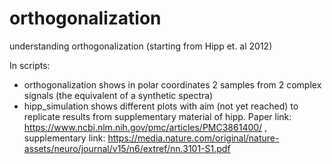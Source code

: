 # orthogonalization
understanding orthogonalization (starting from Hipp et. al 2012)

In scripts:
- orthogonalization shows in polar coordinates 2 samples from 2 complex signals (the equivalent of a synthetic spectra)
- hipp_simulation shows different plots with aim (not yet reached) to replicate results from supplementary material of hipp.  Paper link: https://www.ncbi.nlm.nih.gov/pmc/articles/PMC3861400/ , supplementary link: https://media.nature.com/original/nature-assets/neuro/journal/v15/n6/extref/nn.3101-S1.pdf
